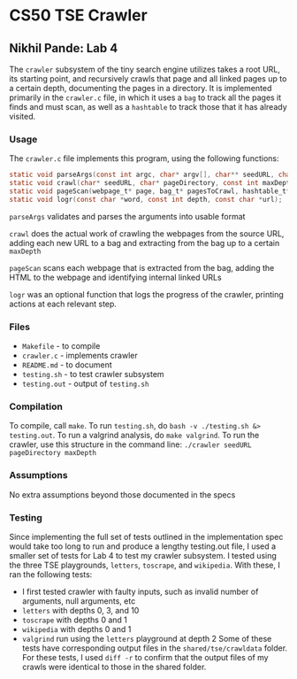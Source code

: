 # CS50 TSE Crawler
## Nikhil Pande: Lab 4

The `crawler` subsystem of the tiny search engine utilizes takes a root URL, its starting point, and recursively crawls that page and all linked pages up to a certain depth, documenting the pages in a directory. It is implemented primarily in the `crawler.c` file, in which it uses a `bag` to track all the pages it finds and must scan, as well as a `hashtable` to track those that it has already visited.

### Usage
The `crawler.c` file implements this program, using the following functions:
```c
static void parseArgs(const int argc, char* argv[], char** seedURL, char** pageDirectory, int* maxDepth);
static void crawl(char* seedURL, char* pageDirectory, const int maxDepth);
static void pageScan(webpage_t* page, bag_t* pagesToCrawl, hashtable_t* pagesSeen);
static void logr(const char *word, const int depth, const char *url);
```
`parseArgs` validates and parses the arguments into usable format

`crawl` does the actual work of crawling the webpages from the source URL, adding each new URL to a bag and extracting from the bag up to a certain `maxDepth`

`pageScan` scans each webpage that is extracted from the bag, adding the HTML to the webpage and identifying internal linked URLs

`logr` was an optional function that logs the progress of the crawler, printing actions at each relevant step.

### Files
* `Makefile` - to compile
* `crawler.c` - implements crawler
* `README.md` - to document
* `testing.sh` - to test crawler subsystem
* `testing.out` - output of `testing.sh`

### Compilation
To compile, call `make`. To run `testing.sh`, do `bash -v ./testing.sh &> testing.out`. To run a valgrind analysis, do `make valgrind`. To run the crawler, use this structure in the command line: `./crawler seedURL pageDirectory maxDepth`

### Assumptions
No extra assumptions beyond those documented in the specs

### Testing
Since implementing the full set of tests outlined in the implementation spec would take too long to run and produce a lengthy testing.out file, I used a smaller set of tests for Lab 4 to test my crawler subsystem. I tested using the three TSE playgrounds, `letters`, `toscrape`, and `wikipedia`. With these, I ran the following tests:
* I first tested crawler with faulty inputs, such as invalid number of arguments, null arguments, etc
* `letters` with depths 0, 3, and 10
* `toscrape` with depths 0 and 1
* `wikipedia` with depths 0 and 1
* `valgrind` run using the `letters` playground at depth 2
Some of these tests have corresponding output files in the `shared/tse/crawldata` folder. For these tests, I used `diff -r` to confirm that the output files of my crawls were identical to those in the shared folder.


